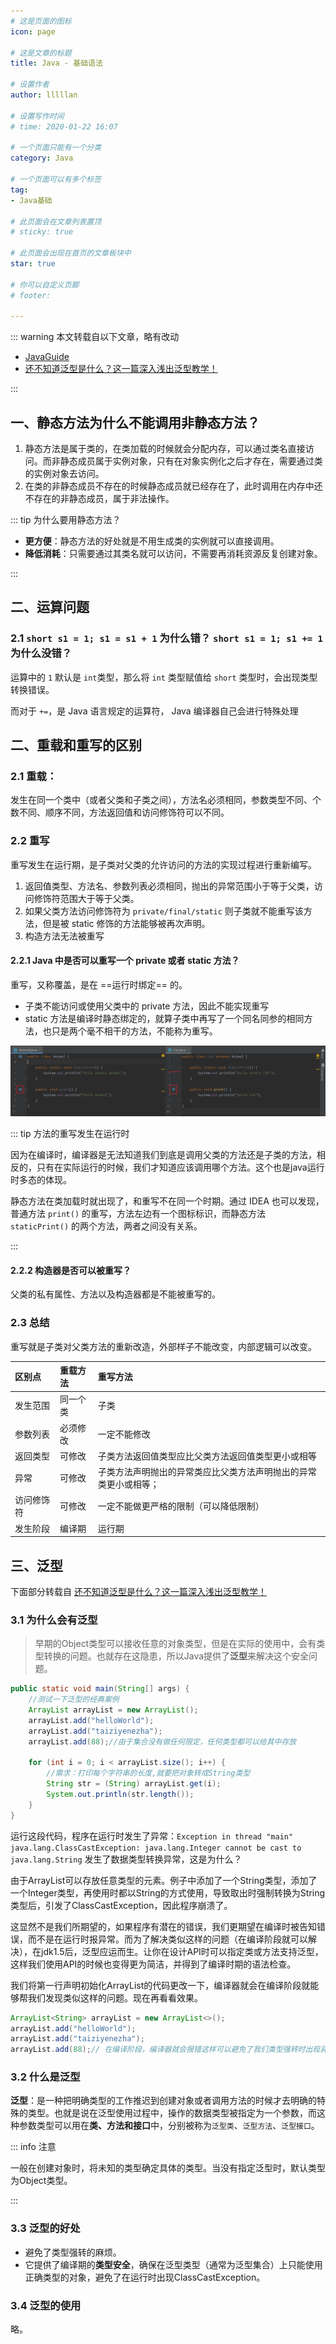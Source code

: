 ```yaml
---
# 这是页面的图标
icon: page

# 这是文章的标题
title: Java - 基础语法

# 设置作者
author: lllllan

# 设置写作时间
# time: 2020-01-22 16:07

# 一个页面只能有一个分类
category: Java

# 一个页面可以有多个标签
tag:
- Java基础

# 此页面会在文章列表置顶
# sticky: true

# 此页面会出现在首页的文章板块中
star: true

# 你可以自定义页脚
# footer:

---
```




::: warning 本文转载自以下文章，略有改动

- [JavaGuide](https://javaguide.cn/)
- [还不知道泛型是什么？这一篇深入浅出泛型教学！](https://zhuanlan.zhihu.com/p/382239048)

:::



## 一、静态方法为什么不能调用非静态方法？

1. 静态方法是属于类的，在类加载的时候就会分配内存，可以通过类名直接访问。而非静态成员属于实例对象，只有在对象实例化之后才存在，需要通过类的实例对象去访问。
2. 在类的非静态成员不存在的时候静态成员就已经存在了，此时调用在内存中还不存在的非静态成员，属于非法操作。



::: tip 为什么要用静态方法？

- **更方便**：静态方法的好处就是不用生成类的实例就可以直接调用。
- **降低消耗**：只需要通过其类名就可以访问，不需要再消耗资源反复创建对象。

:::



## 二、运算问题



### 2.1  `short s1 = 1; s1 = s1 + 1` 为什么错？ `short s1 = 1; s1 += 1` 为什么没错？

运算中的 `1` 默认是 `int`类型，那么将 `int` 类型赋值给 `short` 类型时，会出现类型转换错误。

而对于 `+=`，是 Java 语言规定的运算符， Java 编译器自己会进行特殊处理





## 二、重载和重写的区别



### 2.1 重载：

发生在同一个类中（或者父类和子类之间），方法名必须相同，参数类型不同、个数不同、顺序不同，方法返回值和访问修饰符可以不同。



### 2.2 重写

重写发生在运行期，是子类对父类的允许访问的方法的实现过程进行重新编写。

1. 返回值类型、方法名、参数列表必须相同，抛出的异常范围小于等于父类，访问修饰符范围大于等于父类。
2. 如果父类方法访问修饰符为 `private/final/static` 则子类就不能重写该方法，但是被 static 修饰的方法能够被再次声明。
3. 构造方法无法被重写



#### 2.2.1 Java 中是否可以重写一个 private 或者 static 方法？

重写，又称覆盖，是在 ==运行时绑定== 的。

- 子类不能访问或使用父类中的 private 方法，因此不能实现重写
- static 方法是编译时静态绑定的，就算子类中再写了一个同名同参的相同方法，也只是两个毫不相干的方法，不能称为重写。

![image-20220308083039176](README.assets/image-20220308083039176.png)



::: tip 方法的重写发生在运行时

因为在编译时，编译器是无法知道我们到底是调用父类的方法还是子类的方法，相反的，只有在实际运行的时候，我们才知道应该调用哪个方法。这个也是java运行时多态的体现。

静态方法在类加载时就出现了，和重写不在同一个时期。通过 IDEA 也可以发现，普通方法 `print()` 的重写，方法左边有一个图标标识，而静态方法 `staticPrint()` 的两个方法，两者之间没有关系。

:::



#### 2.2.2 构造器是否可以被重写？

父类的私有属性、方法以及构造器都是不能被重写的。





### 2.3 总结

重写就是子类对父类方法的重新改造，外部样子不能改变，内部逻辑可以改变。

| 区别点     | 重载方法 | 重写方法                                                     |
| :--------- | :------- | :----------------------------------------------------------- |
| 发生范围   | 同一个类 | 子类                                                         |
| 参数列表   | 必须修改 | 一定不能修改                                                 |
| 返回类型   | 可修改   | 子类方法返回值类型应比父类方法返回值类型更小或相等           |
| 异常       | 可修改   | 子类方法声明抛出的异常类应比父类方法声明抛出的异常类更小或相等； |
| 访问修饰符 | 可修改   | 一定不能做更严格的限制（可以降低限制）                       |
| 发生阶段   | 编译期   | 运行期                                                       |





## 三、泛型

下面部分转载自 [还不知道泛型是什么？这一篇深入浅出泛型教学！](https://zhuanlan.zhihu.com/p/382239048)



### 3.1 为什么会有泛型

> 早期的Object类型可以接收任意的对象类型，但是在实际的使用中，会有类型转换的问题。也就存在这隐患，所以Java提供了**泛型**来解决这个安全问题。

```java
public static void main(String[] args) {
    //测试一下泛型的经典案例
    ArrayList arrayList = new ArrayList();
    arrayList.add("helloWorld");
    arrayList.add("taiziyenezha");
    arrayList.add(88);//由于集合没有做任何限定，任何类型都可以给其中存放

    for (int i = 0; i < arrayList.size(); i++) {
        //需求：打印每个字符串的长度,就要把对象转成String类型
        String str = (String) arrayList.get(i);
        System.out.println(str.length());
    }
}
```

运行这段代码，程序在运行时发生了异常：`Exception in thread "main" java.lang.ClassCastException: java.lang.Integer cannot be cast to java.lang.String`
发生了数据类型转换异常，这是为什么？

由于ArrayList可以存放任意类型的元素。例子中添加了一个String类型，添加了一个Integer类型，再使用时都以String的方式使用，导致取出时强制转换为String类型后，引发了ClassCastException，因此程序崩溃了。

这显然不是我们所期望的，如果程序有潜在的错误，我们更期望在编译时被告知错误，而不是在运行时报异常。而为了解决类似这样的问题（在编译阶段就可以解决），在jdk1.5后，泛型应运而生。让你在设计API时可以指定类或方法支持泛型，这样我们使用API的时候也变得更为简洁，并得到了编译时期的语法检查。

我们将第一行声明初始化ArrayList的代码更改一下，编译器就会在编译阶段就能够帮我们发现类似这样的问题。现在再看看效果。

```java
ArrayList<String> arrayList = new ArrayList<>();
arrayList.add("helloWorld");
arrayList.add("taiziyenezha");
arrayList.add(88);// 在编译阶段，编译器就会报错这样可以避免了我们类型强转时出现异常。
```



### 3.2 什么是泛型

**泛型**：是一种把明确类型的工作推迟到创建对象或者调用方法的时候才去明确的特殊的类型。也就是说在泛型使用过程中，操作的数据类型被指定为一个参数，而这种参数类型可以用在**类、方法和接口**中，分别被称为`泛型类`、`泛型方法`、`泛型接口`。



::: info 注意

一般在创建对象时，将未知的类型确定具体的类型。当没有指定泛型时，默认类型为Object类型。

:::



### 3.3 泛型的好处

- 避免了类型强转的麻烦。
- 它提供了编译期的**类型安全**，确保在泛型类型（通常为泛型集合）上只能使用正确类型的对象，避免了在运行时出现ClassCastException。



### 3.4 泛型的使用

略。
